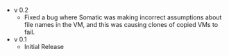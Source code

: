 * v 0.2
	* Fixed a bug where Somatic was making incorrect assumptions about file names in the VM, and this was causing clones of copied VMs to fail.
* v 0.1
	* Initial Release
